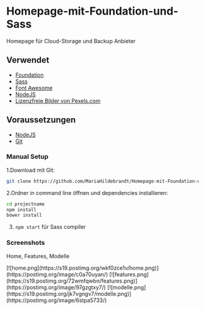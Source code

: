# Homepage-mit-Foundation-und-Sass
Homepage für Cloud-Storage und Backup Anbieter 

## Verwendet
- [Foundation](http://foundation.zurb.com/)
- [Sass](http://foundation.zurb.com/sites/docs/v/5.5.3/sass.html)
- [Font Awesome](http://fontawesome.io/)
- [NodeJS](https://nodejs.org/en/) 
- [Lizenzfreie Bilder von Pexels.com](https://nodejs.org/en/) 

## Voraussetzungen

- [NodeJS](https://nodejs.org/en/) 
- [Git](https://git-scm.com/)


### Manual Setup

1.Download mit Git:

```bash
git clone https://github.com/MariaHildebrandt/Homepage-mit-Foundation-und-Sass projectname
```
2.Ordner in command line öffnen und dependencies installieren:

```bash
cd projectname
npm install
bower install
```

3. `npm start` für Sass compiler

### Screenshots

<p>Home, Features, Modelle</p>
[![home.png](https://s19.postimg.org/wkf0zce1v/home.png)](https://postimg.org/image/c0a70uyan/)
[![features.png](https://s19.postimg.org/72wmfqwbn/features.png)](https://postimg.org/image/97gzgtxy7/)
[![modelle.png](https://s19.postimg.org/jk7vgngv7/modelle.png)](https://postimg.org/image/6stpa5733/)
